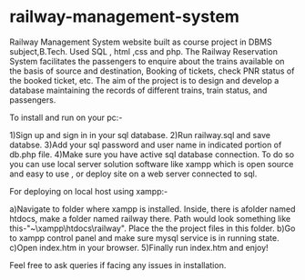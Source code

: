 # railway-management-system
Railway Management System website built as course project in DBMS subject,B.Tech. Used SQL , html ,css and php. The Railway Reservation System facilitates the passengers to enquire about the trains available on the basis of source and destination, Booking of tickets, check PNR status of the booked ticket, etc. The aim of the project is to design and develop a database maintaining the records of different trains, train status, and passengers.

To install and run on your pc:-

1)Sign up and sign in in your sql database.
2)Run railway.sql and save databse. 
3)Add your sql password and user name in indicated portion of db.php file.
4)Make sure you have active sql database connection. To do so you can use local server solution software like xampp which is open source and easy to use , or deploy 
site on a web server connected to sql.

For deploying on local host using xampp:-

a)Navigate to folder where xampp is installed. Inside, there is afolder named htdocs, make a folder named railway there. Path would look something like this-"~\xampp\htdocs\railway\". Place the the project files in this folder.
b)Go to xampp control panel and make sure mysql service is in running state.
c)Open index.htm in your browser.
5)Finally run index.htm and enjoy!

Feel free to ask queries if facing any issues in installation. 
